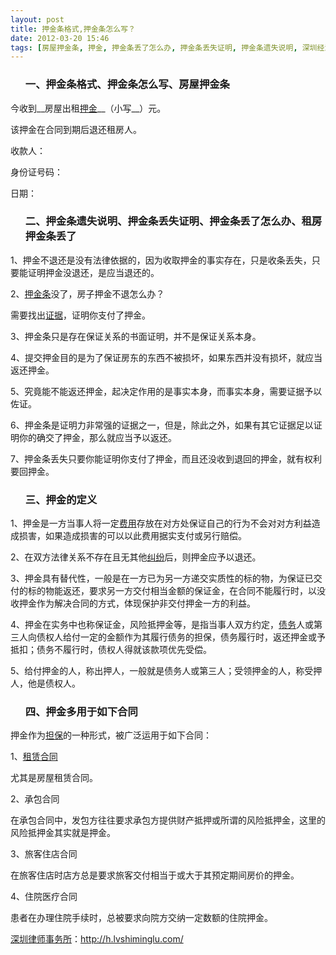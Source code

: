 ```yaml
---
layout: post
title: 押金条格式,押金条怎么写？
date: 2012-03-20 15:46
tags: [房屋押金条, 押金, 押金条丢了怎么办, 押金条丢失证明, 押金条遗失说明, 深圳经济纠纷律师, 租房押金条丢了]
---
```

<ol>
<h3>一、押金条格式、押金条怎么写、房屋押金条</h3>
</ol>
今收到__房屋出租<a href="http://h.lvshiminglu.com/law/830.html" target="_blank">押金</a>__（小写__）元。

该押金在合同到期后退还租房人。

收款人：

身份证号码：

日期：
<ol>
<h3>二、押金条遗失说明、押金条丢失证明、押金条丢了怎么办、租房押金条丢了</h3>
</ol>
1、押金不退还是没有法律依据的，因为收取押金的事实存在，只是收条丢失，只要能证明押金没退还，是应当退还的。

2、<a href="http://h.lvshiminglu.com/law/831.html" target="_blank">押金条</a>没了，房子押金不退怎么办？

需要找出<a href="http://h.lvshiminglu.com/law/216.html" target="_blank">证据</a>，证明你支付了押金。

3、押金条只是存在保证关系的书面证明，并不是保证关系本身。

4、提交押金目的是为了保证房东的东西不被损坏，如果东西并没有损坏，就应当返还押金。

5、究竟能不能返还押金，起决定作用的是事实本身，而事实本身，需要证据予以佐证。

6、押金条是证明力非常强的证据之一，但是，除此之外，如果有其它证据足以证明你的确交了押金，那么就应当予以返还。

7、押金条丢失只要你能证明你支付了押金，而且还没收到退回的押金，就有权利要回押金。
<ol>
<h3>三、押金的定义</h3>
</ol>
1、押金是一方当事人将一定<a href="http://h.lvshiminglu.com/law/215.html" target="_blank">费用</a>存放在对方处保证自己的行为不会对对方利益造成损害，如果造成损害的可以以此费用据实支付或另行赔偿。

2、在双方法律关系不存在且无其他<a href="http://h.lvshiminglu.com/law/214.html" target="_blank">纠纷</a>后，则押金应予以退还。

3、押金具有替代性，一般是在一方已为另一方递交实质性的标的物，为保证已交付的标的物能返还，要求另一方交付相当金额的保证金，在合同不能履行时，以没收押金作为解决合同的方式，体现保护非交付押金一方的利益。

4、押金在实务中也称保证金，风险抵押金等，是指当事人双方约定，<a href="http://h.lvshiminglu.com/law/98.html" target="_blank">债务</a>人或第三人向债权人给付一定的金额作为其履行债务的担保，债务履行时，返还押金或予抵扣；债务不履行时，债权人得就该款项优先受偿。

5、给付押金的人，称出押人，一般就是债务人或第三人；受领押金的人，称受押人，他是债权人。
<ol>
<h3>四、押金多用于如下合同</h3>
</ol>
押金作为<a href="http://h.lvshiminglu.com/law/288.html" target="_blank">担保</a>的一种形式，被广泛运用于如下合同：

1、<a href="http://h.lvshiminglu.com/law/130.html" target="_blank">租赁合同</a>

尤其是房屋租赁合同。

2、承包合同

在承包合同中，发包方往往要求承包方提供财产抵押或所谓的风险抵押金，这里的风险抵押金其实就是押金。

3、旅客住店合同

在旅客住店时店方总是要求旅客交付相当于或大于其预定期间房价的押金。

4、住院医疗合同

患者在办理住院手续时，总被要求向院方交纳一定数额的住院押金。

<a href="http://h.lvshiminglu.com/">深圳律师事务所</a>：<a href="http://h.lvshiminglu.com/">http://h.lvshiminglu.com/</a>

